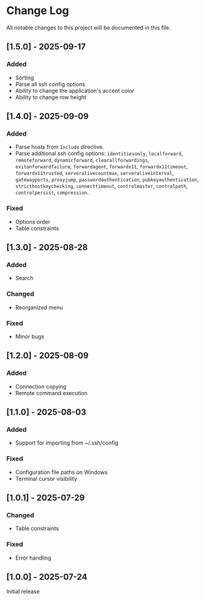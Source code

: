 # Change Log
All notable changes to this project will be documented in this file.

## [1.5.0] - 2025-09-17
### Added
- Sorting
- Parse all ssh config options
- Ability to change the application's accent color
- Ability to change row height

## [1.4.0] - 2025-09-09
### Added
- Parse hosts from `Include` directive.
- Parse additional ssh config options: `identitiesonly`, `localforward`, `remoteforward`, `dynamicforward`, `clearallforwardings`, `exitonforwardfailure`, `forwardagent`, `forwardx11`, `forwardx11timeout`, `forwardx11trusted`, `serveralivecountmax`, `serveraliveinterval`, `gatewayports`, `proxyjump`, `passwordauthentication`, `pubkeyauthentication`, `stricthostkeychecking`, `connecttimeout`, `controlmaster`, `controlpath`, `controlpersist`, `compression`.
### Fixed
- Options order
- Table constraints

## [1.3.0] - 2025-08-28
### Added
- Search
### Changed
- Reorganized menu
### Fixed
- Minor bugs

## [1.2.0] - 2025-08-09
### Added
- Connection copying
- Remote command execution

## [1.1.0] - 2025-08-03
### Added
- Support for importing from ~/.ssh/config
### Fixed
- Configuration file paths on Windows
- Terminal cursor visibility

## [1.0.1] - 2025-07-29
### Changed
- Table constraints
### Fixed
- Error handling

## [1.0.0] - 2025-07-24
Initial release
